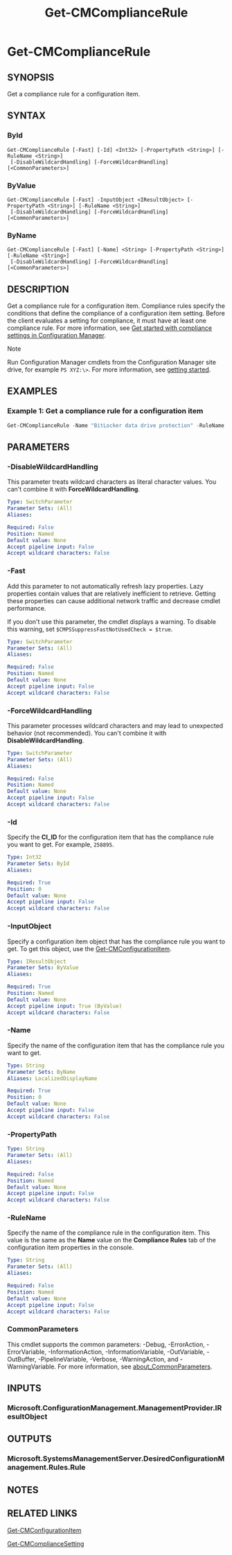 ﻿---
description: Get a compliance rule for a configuration item.
external help file: AdminUI.PS.dll-Help.xml
Module Name: ConfigurationManager
ms.date: 03/23/2021
schema: 2.0.0
title: Get-CMComplianceRule
---

# Get-CMComplianceRule

## SYNOPSIS

Get a compliance rule for a configuration item.

## SYNTAX

### ById
```
Get-CMComplianceRule [-Fast] [-Id] <Int32> [-PropertyPath <String>] [-RuleName <String>]
 [-DisableWildcardHandling] [-ForceWildcardHandling] [<CommonParameters>]
```

### ByValue
```
Get-CMComplianceRule [-Fast] -InputObject <IResultObject> [-PropertyPath <String>] [-RuleName <String>]
 [-DisableWildcardHandling] [-ForceWildcardHandling] [<CommonParameters>]
```

### ByName
```
Get-CMComplianceRule [-Fast] [-Name] <String> [-PropertyPath <String>] [-RuleName <String>]
 [-DisableWildcardHandling] [-ForceWildcardHandling] [<CommonParameters>]
```

## DESCRIPTION

Get a compliance rule for a configuration item. Compliance rules specify the conditions that define the compliance of a configuration item setting. Before the client evaluates a setting for compliance, it must have at least one compliance rule. For more information, see [Get started with compliance settings in Configuration Manager](/mem/configmgr/compliance/get-started/get-started-with-compliance-settings).

> [!NOTE]
> Run Configuration Manager cmdlets from the Configuration Manager site drive, for example `PS XYZ:\>`. For more information, see [getting started](/powershell/sccm/overview).

## EXAMPLES

### Example 1: Get a compliance rule for a configuration item

```powershell
Get-CMComplianceRule -Name "BitLocker data drive protection" -RuleName "06 must exist" -Fast
```

## PARAMETERS

### -DisableWildcardHandling

This parameter treats wildcard characters as literal character values. You can't combine it with **ForceWildcardHandling**.

```yaml
Type: SwitchParameter
Parameter Sets: (All)
Aliases:

Required: False
Position: Named
Default value: None
Accept pipeline input: False
Accept wildcard characters: False
```

### -Fast

Add this parameter to not automatically refresh lazy properties. Lazy properties contain values that are relatively inefficient to retrieve. Getting these properties can cause additional network traffic and decrease cmdlet performance.

If you don't use this parameter, the cmdlet displays a warning. To disable this warning, set `$CMPSSuppressFastNotUsedCheck = $true`.

```yaml
Type: SwitchParameter
Parameter Sets: (All)
Aliases:

Required: False
Position: Named
Default value: None
Accept pipeline input: False
Accept wildcard characters: False
```

### -ForceWildcardHandling

This parameter processes wildcard characters and may lead to unexpected behavior (not recommended). You can't combine it with **DisableWildcardHandling**.

```yaml
Type: SwitchParameter
Parameter Sets: (All)
Aliases:

Required: False
Position: Named
Default value: None
Accept pipeline input: False
Accept wildcard characters: False
```

### -Id

Specify the **CI_ID** for the configuration item that has the compliance rule you want to get. For example, `258895`.

```yaml
Type: Int32
Parameter Sets: ById
Aliases:

Required: True
Position: 0
Default value: None
Accept pipeline input: False
Accept wildcard characters: False
```

### -InputObject

Specify a configuration item object that has the compliance rule you want to get. To get this object, use the [Get-CMConfigurationItem](Get-CMConfigurationItem.md).

```yaml
Type: IResultObject
Parameter Sets: ByValue
Aliases:

Required: True
Position: Named
Default value: None
Accept pipeline input: True (ByValue)
Accept wildcard characters: False
```

### -Name

Specify the name of the configuration item that has the compliance rule you want to get.

```yaml
Type: String
Parameter Sets: ByName
Aliases: LocalizedDisplayName

Required: True
Position: 0
Default value: None
Accept pipeline input: False
Accept wildcard characters: False
```

### -PropertyPath
```yaml
Type: String
Parameter Sets: (All)
Aliases:

Required: False
Position: Named
Default value: None
Accept pipeline input: False
Accept wildcard characters: False
```

### -RuleName

Specify the name of the compliance rule in the configuration item. This value is the same as the **Name** value on the **Compliance Rules** tab of the configuration item properties in the console.

```yaml
Type: String
Parameter Sets: (All)
Aliases:

Required: False
Position: Named
Default value: None
Accept pipeline input: False
Accept wildcard characters: False
```

### CommonParameters
This cmdlet supports the common parameters: -Debug, -ErrorAction, -ErrorVariable, -InformationAction, -InformationVariable, -OutVariable, -OutBuffer, -PipelineVariable, -Verbose, -WarningAction, and -WarningVariable. For more information, see [about_CommonParameters](http://go.microsoft.com/fwlink/?LinkID=113216).

## INPUTS

### Microsoft.ConfigurationManagement.ManagementProvider.IResultObject

## OUTPUTS

### Microsoft.SystemsManagementServer.DesiredConfigurationManagement.Rules.Rule

## NOTES

## RELATED LINKS

[Get-CMConfigurationItem](Get-CMConfigurationItem.md)

[Get-CMComplianceSetting](Get-CMComplianceSetting.md)
